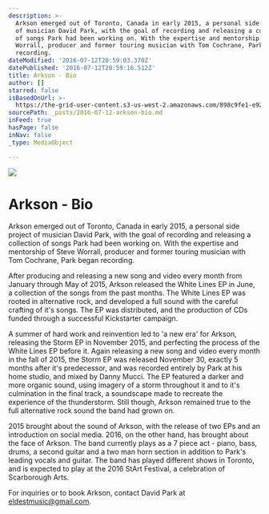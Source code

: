 ```yaml
---
description: >-
  Arkson emerged out of Toronto, Canada in early 2015, a personal side project
  of musician David Park, with the goal of recording and releasing a collection
  of songs Park had been working on. With the expertise and mentorship of Steve
  Worrall, producer and former touring musician with Tom Cochrane, Park began
  recording.
dateModified: '2016-07-12T20:59:03.370Z'
datePublished: '2016-07-12T20:59:16.512Z'
title: Arkson - Bio
author: []
starred: false
isBasedOnUrl: >-
  https://the-grid-user-content.s3-us-west-2.amazonaws.com/898c9fe1-e922-4b87-beda-9f3fe18c568d.jpg
sourcePath: _posts/2016-07-12-arkson-bio.md
inFeed: true
hasPage: false
inNav: false
_type: MediaObject

---
```

![](https://the-grid-user-content.s3-us-west-2.amazonaws.com/898c9fe1-e922-4b87-beda-9f3fe18c568d.jpg)

# Arkson - Bio

Arkson emerged out of Toronto, Canada in early 2015, a personal side project of musician David Park, with the goal of recording and releasing a collection of songs Park had been working on. With the expertise and mentorship of Steve Worrall, producer and former touring musician with Tom Cochrane, Park began recording.

After producing and releasing a new song and video every month from January through May of 2015, Arkson released the White Lines EP in June, a collection of the songs from the past months. The White Lines EP was rooted in alternative rock, and developed a full sound with the careful crafting of it's songs. The EP was distributed, and the production of CDs funded through a successful Kickstarter campaign.

A summer of hard work and reinvention led to 'a new era' for Arkson, releasing the Storm EP in November 2015, and perfecting the process of the White Lines EP before it. Again releasing a new song and video every month in the fall of 2015, the Storm EP was released November 30, exactly 5 months after it's predecessor, and was recorded entirely by Park at his home studio, and mixed by Danny Mucci. The EP featured a darker and more organic sound, using imagery of a storm throughout it and to it's culmination in the final track, a soundscape made to recreate the experience of the thunderstorm. Still though, Arkson remained true to the full alternative rock sound the band had grown on.

2015 brought about the sound of Arkson, with the release of two EPs and an introduction on social media. 2016, on the other hand, has brought about the face of Arkson. The band currently plays as a 7 piece act - piano, bass, drums, a second guitar and a two man horn section in addition to Park's leading vocals and guitar. The band has played different shows in Toronto, and is expected to play at the 2016 StArt Festival, a celebration of Scarborough Arts.

For inquiries or to book Arkson, contact David Park at [eldestmusic@gmail.com][0].

[0]: mailto:eldestmusic@gmail.com